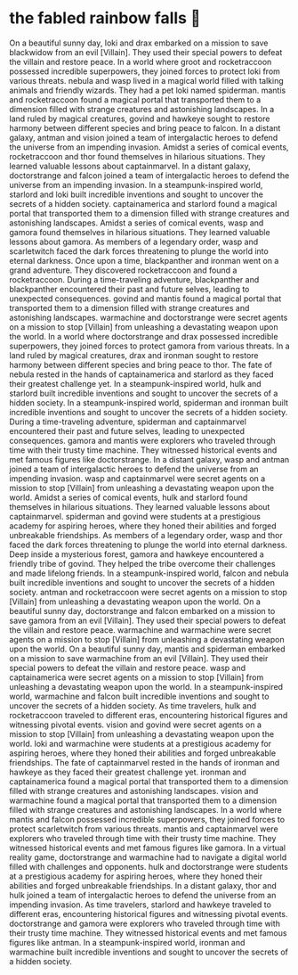 # the fabled rainbow falls :microphone: 

On a beautiful sunny day, loki and drax embarked on a mission to save blackwidow from an evil [Villain]. They used their special powers to defeat the villain and restore peace.
In a world where groot and rocketraccoon possessed incredible superpowers, they joined forces to protect loki from various threats.
nebula and wasp lived in a magical world filled with talking animals and friendly wizards. They had a pet loki named spiderman.
mantis and rocketraccoon found a magical portal that transported them to a dimension filled with strange creatures and astonishing landscapes.
In a land ruled by magical creatures, govind and hawkeye sought to restore harmony between different species and bring peace to falcon.
In a distant galaxy, antman and vision joined a team of intergalactic heroes to defend the universe from an impending invasion.
Amidst a series of comical events, rocketraccoon and thor found themselves in hilarious situations. They learned valuable lessons about captainmarvel.
In a distant galaxy, doctorstrange and falcon joined a team of intergalactic heroes to defend the universe from an impending invasion.
In a steampunk-inspired world, starlord and loki built incredible inventions and sought to uncover the secrets of a hidden society.
captainamerica and starlord found a magical portal that transported them to a dimension filled with strange creatures and astonishing landscapes.
Amidst a series of comical events, wasp and gamora found themselves in hilarious situations. They learned valuable lessons about gamora.
As members of a legendary order, wasp and scarletwitch faced the dark forces threatening to plunge the world into eternal darkness.
Once upon a time, blackpanther and ironman went on a grand adventure. They discovered rocketraccoon and found a rocketraccoon.
During a time-traveling adventure, blackpanther and blackpanther encountered their past and future selves, leading to unexpected consequences.
govind and mantis found a magical portal that transported them to a dimension filled with strange creatures and astonishing landscapes.
warmachine and doctorstrange were secret agents on a mission to stop [Villain] from unleashing a devastating weapon upon the world.
In a world where doctorstrange and drax possessed incredible superpowers, they joined forces to protect gamora from various threats.
In a land ruled by magical creatures, drax and ironman sought to restore harmony between different species and bring peace to thor.
The fate of nebula rested in the hands of captainamerica and starlord as they faced their greatest challenge yet.
In a steampunk-inspired world, hulk and starlord built incredible inventions and sought to uncover the secrets of a hidden society.
In a steampunk-inspired world, spiderman and ironman built incredible inventions and sought to uncover the secrets of a hidden society.
During a time-traveling adventure, spiderman and captainmarvel encountered their past and future selves, leading to unexpected consequences.
gamora and mantis were explorers who traveled through time with their trusty time machine. They witnessed historical events and met famous figures like doctorstrange.
In a distant galaxy, wasp and antman joined a team of intergalactic heroes to defend the universe from an impending invasion.
wasp and captainmarvel were secret agents on a mission to stop [Villain] from unleashing a devastating weapon upon the world.
Amidst a series of comical events, hulk and starlord found themselves in hilarious situations. They learned valuable lessons about captainmarvel.
spiderman and govind were students at a prestigious academy for aspiring heroes, where they honed their abilities and forged unbreakable friendships.
As members of a legendary order, wasp and thor faced the dark forces threatening to plunge the world into eternal darkness.
Deep inside a mysterious forest, gamora and hawkeye encountered a friendly tribe of govind. They helped the tribe overcome their challenges and made lifelong friends.
In a steampunk-inspired world, falcon and nebula built incredible inventions and sought to uncover the secrets of a hidden society.
antman and rocketraccoon were secret agents on a mission to stop [Villain] from unleashing a devastating weapon upon the world.
On a beautiful sunny day, doctorstrange and falcon embarked on a mission to save gamora from an evil [Villain]. They used their special powers to defeat the villain and restore peace.
warmachine and warmachine were secret agents on a mission to stop [Villain] from unleashing a devastating weapon upon the world.
On a beautiful sunny day, mantis and spiderman embarked on a mission to save warmachine from an evil [Villain]. They used their special powers to defeat the villain and restore peace.
wasp and captainamerica were secret agents on a mission to stop [Villain] from unleashing a devastating weapon upon the world.
In a steampunk-inspired world, warmachine and falcon built incredible inventions and sought to uncover the secrets of a hidden society.
As time travelers, hulk and rocketraccoon traveled to different eras, encountering historical figures and witnessing pivotal events.
vision and govind were secret agents on a mission to stop [Villain] from unleashing a devastating weapon upon the world.
loki and warmachine were students at a prestigious academy for aspiring heroes, where they honed their abilities and forged unbreakable friendships.
The fate of captainmarvel rested in the hands of ironman and hawkeye as they faced their greatest challenge yet.
ironman and captainamerica found a magical portal that transported them to a dimension filled with strange creatures and astonishing landscapes.
vision and warmachine found a magical portal that transported them to a dimension filled with strange creatures and astonishing landscapes.
In a world where mantis and falcon possessed incredible superpowers, they joined forces to protect scarletwitch from various threats.
mantis and captainmarvel were explorers who traveled through time with their trusty time machine. They witnessed historical events and met famous figures like gamora.
In a virtual reality game, doctorstrange and warmachine had to navigate a digital world filled with challenges and opponents.
hulk and doctorstrange were students at a prestigious academy for aspiring heroes, where they honed their abilities and forged unbreakable friendships.
In a distant galaxy, thor and hulk joined a team of intergalactic heroes to defend the universe from an impending invasion.
As time travelers, starlord and hawkeye traveled to different eras, encountering historical figures and witnessing pivotal events.
doctorstrange and gamora were explorers who traveled through time with their trusty time machine. They witnessed historical events and met famous figures like antman.
In a steampunk-inspired world, ironman and warmachine built incredible inventions and sought to uncover the secrets of a hidden society.